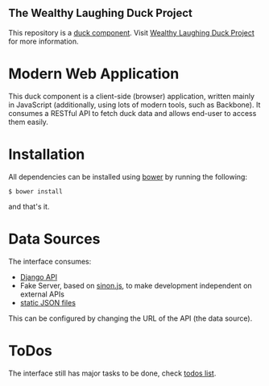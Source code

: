 The Wealthy Laughing Duck Project
---------------------------------

This repository is a [duck component](https://github.com/wealthy-laughing-duck).
Visit [Wealthy Laughing Duck Project](http://wealthy-laughing-duck.github.io/) for more information.

Modern Web Application
======================

This duck component is a client-side (browser) application, written mainly
in JavaScript (additionally, using lots of modern tools, such as Backbone).
It consumes a RESTful API to fetch duck data and allows end-user to access
them easily.

Installation
============

All dependencies can be installed using [bower](http://bower.io) by running
the following:

    $ bower install

and that's it.

Data Sources
============

The interface consumes:
 * [Django API](https://github.com/wealthy-laughing-duck/duck-api-rip)
 * Fake Server, based on [sinon.js](https://github.com/cjohansen/Sinon.JS), to make development independent on external APIs
 * [static JSON files](public/data)

This can be configured by changing the URL of the API (the data source).

ToDos
=====

The interface still has major tasks to be done, check [todos list](TODO.md).
